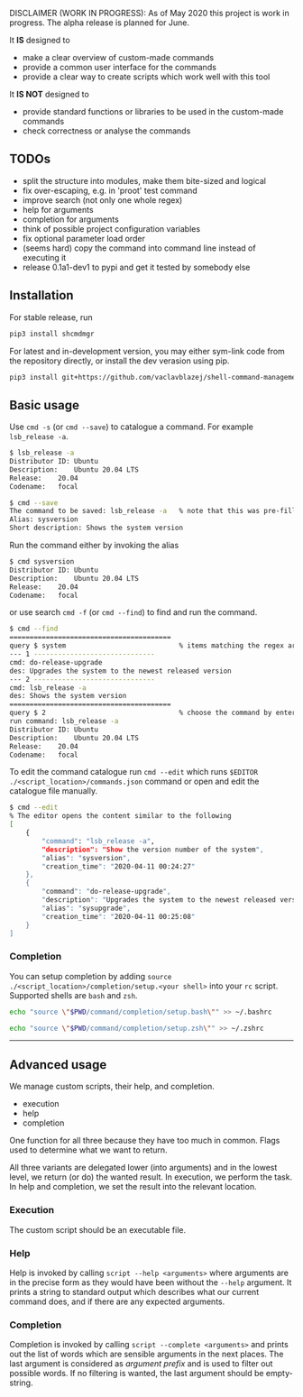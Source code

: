 DISCLAIMER (WORK IN PROGRESS):
As of May 2020 this project is work in progress.
The alpha release is planned for June.

It **IS** designed to

* make a clear overview of custom-made commands
* provide a common user interface for the commands
* provide a clear way to create scripts which work well with this tool

It **IS NOT** designed to

* provide standard functions or libraries to be used in the custom-made commands
* check correctness or analyse the commands

## TODOs

* split the structure into modules, make them bite-sized and logical
* fix over-escaping, e.g. in 'proot' test command
* improve search (not only one whole regex)
* help for arguments
* completion for arguments
* think of possible project configuration variables
* fix optional parameter load order
* (seems hard) copy the command into command line instead of executing it
* release 0.1a1-dev1 to pypi and get it tested by somebody else

## Installation

For stable release, run

```bash
pip3 install shcmdmgr
```


For latest and in-development version, you may either sym-link code from the repository directly, or install the dev verasion using pip.

```bash
pip3 install git+https://github.com/vaclavblazej/shell-command-management.git
```

## Basic usage

Use `cmd -s` (or `cmd --save`) to catalogue a command. For example `lsb_release -a`.

```bash
$ lsb_release -a
Distributor ID:	Ubuntu
Description:	Ubuntu 20.04 LTS
Release:	20.04
Codename:	focal

$ cmd --save
The command to be saved: lsb_release -a   % note that this was pre-filled from history
Alias: sysversion
Short description: Shows the system version
```

Run the command either by invoking the alias

```bash
$ cmd sysversion
Distributor ID:	Ubuntu
Description:	Ubuntu 20.04 LTS
Release:	20.04
Codename:	focal
```

or use search `cmd -f` (or `cmd --find`) to find and run the command.

```bash
$ cmd --find
========================================
query $ system                            % items matching the regex are displayed
--- 1 ------------------------------
cmd: do-release-upgrade
des: Upgrades the system to the newest released version
--- 2 ------------------------------
cmd: lsb_release -a
des: Shows the system version
========================================
query $ 2                                 % choose the command by entering its number
run command: lsb_release -a
Distributor ID:	Ubuntu
Description:	Ubuntu 20.04 LTS
Release:	20.04
Codename:	focal
```

To edit the command catalogue run `cmd --edit` which runs `$EDITOR ./<script_location>/commands.json` command or open and edit the catalogue file manually.

```bash
$ cmd --edit
% The editor opens the content similar to the following
[
    {
        "command": "lsb_release -a",
        "description": "Show the version number of the system",
        "alias": "sysversion",
        "creation_time": "2020-04-11 00:24:27"
    },
    {
        "command": "do-release-upgrade",
        "description": "Upgrades the system to the newest released version",
        "alias": "sysupgrade",
        "creation_time": "2020-04-11 00:25:08"
    }
]
```

### Completion

You can setup completion by adding `source ./<script_location>/completion/setup.<your shell>` into your `rc` script.
Supported shells are `bash` and `zsh`.

```bash
echo "source \"$PWD/command/completion/setup.bash\"" >> ~/.bashrc
```

```zsh
echo "source \"$PWD/command/completion/setup.zsh\"" >> ~/.zshrc
```

---

## Advanced usage

We manage custom scripts, their help, and completion.

* execution
* help
* completion

One function for all three because they have too much in common.
Flags used to determine what we want to return.

All three variants are delegated lower (into arguments) and in the lowest level, we return (or do) the wanted result.
In execution, we perform the task.
In help and completion, we set the result into the relevant location.

### Execution

The custom script should be an executable file.

### Help

Help is invoked by calling `script --help <arguments>` where arguments are in the precise form as they would have been without the `--help` argument.
It prints a string to standard output which describes what our current command does, and if there are any expected arguments.

### Completion

Completion is invoked by calling `script --complete <arguments>` and prints out the list of words which are sensible arguments in the next places.
The last argument is considered as *argument prefix* and is used to filter out possible words.
If no filtering is wanted, the last argument should be empty-string.


